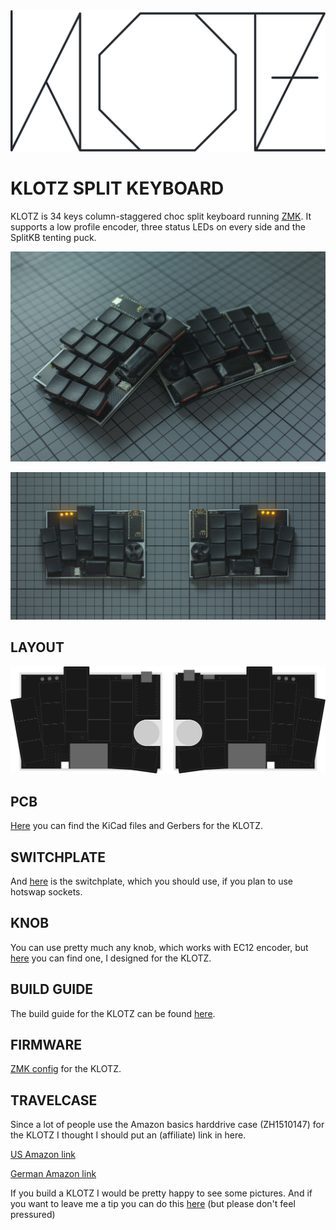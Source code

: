 <picture>
  <source media="(prefers-color-scheme: dark)" srcset="/docs/images/KLOTZ_font_dark.svg">
  <source media="(prefers-color-scheme: light)" srcset="/docs/images/KLOTZ_font_bright.svg">
  <img alt="KLOTZ logo font" src="/docs/images/KLOTZ_font_bright.svg">
</picture>

# KLOTZ SPLIT KEYBOARD

KLOTZ is 34 keys column-staggered choc split keyboard running [ZMK](https://zmk.dev/). It supports a low profile encoder, three status LEDs on every side and the SplitKB tenting puck.

![KLOTZ stacked](/docs/images/KLOTZ_stack.jpg)


![KLOTZ](/docs/images/KLOTZ_main.jpg)


## LAYOUT

![KLOTZ layout](/docs/images/KLOTZ_layout.svg)


## PCB

[Here](/PCB/) you can find the KiCad files and Gerbers for the KLOTZ.


## SWITCHPLATE

And [here](/switchplate/) is the switchplate, which you should use, if you plan to use hotswap sockets.


## KNOB

You can use pretty much any knob, which works with EC12 encoder, but [here](/knob/) you can find one, I designed for the KLOTZ.


## BUILD GUIDE

The build guide for the KLOTZ can be found [here](/docs/buildguide.md).


## FIRMWARE

[ZMK config](https://github.com/GEIGEIGEIST/zmk-config-klotz) for the KLOTZ.


## TRAVELCASE

Since a lot of people use the Amazon basics harddrive case (ZH1510147) for the KLOTZ I thought I should put an (affiliate) link in here. 

[US Amazon link](https://www.amazon.com/gp/product/B00F5CKWBA?ie=UTF8&psc=1&linkCode=ll1&tag=ekelhaigitspo-21&linkId=67f8dc497a4f2d7a740d78649fa4cf6d&language=us_EN&ref_=as_li_ss_tl)

[German Amazon link](https://www.amazon.de/gp/product/B00F5CKWBA?ie=UTF8&psc=1&linkCode=ll1&tag=ekelhaigitspo-21&linkId=67f8dc497a4f2d7a740d78649fa4cf6d&language=de_DE&ref_=as_li_ss_tl)


 If you build a KLOTZ I would be pretty happy to see some pictures. And if you want to leave me a tip you can do this [here](https://ko-fi.com/geigeigeist) (but please don't feel pressured)